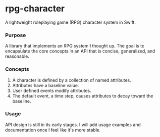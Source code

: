 # rpg-character
A lightweight roleplaying game (RPG) character system in Swift.

### Purpose
A library that implements an RPG system I thought up. The goal is to encapsulate the core concepts in an API that is concise, generalized, and reasonable.

### Concepts
1. A character is defined by a collection of named attributes.
2. Attributes have a baseline value.
3. User defined events modify attributes.
4. The default event, a time step, causes attributes to decay toward the baseline.

### Usage
API design is still in its early stages. I will add usage examples and documentation once I feel like it's more stable.
